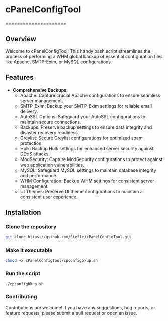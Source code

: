 # cPanelConfigTool
=====================

## Overview
Welcome to cPanelConfigTool! This handy bash script streamlines the process of performing a WHM global backup of essential configuration files like Apache, SMTP-Exim, or MySQL configurations.

## Features
- **Comprehensive Backups:**
  - Apache: Capture crucial Apache configurations to ensure seamless server management.
  - SMTP-Exim: Backup your SMTP-Exim settings for reliable email delivery.
  - AutoSSL Options: Safeguard your AutoSSL configurations to maintain secure connections.
  - Backups: Preserve backup settings to ensure data integrity and disaster recovery readiness.
  - Greylist: Secure Greylist configurations for optimized spam protection.
  - Hulk: Backup Hulk settings for enhanced server security against DDoS attacks.
  - ModSecurity: Capture ModSecurity configurations to protect against web application vulnerabilities.
  - MySQL: Safeguard MySQL settings to maintain database integrity and performance.
  - WHM Configuration: Backup WHM settings for consistent server management.
  - UI Themes: Preserve UI theme configurations to maintain a consistent user experience.

## Installation
### Clone the repository
```bash
git clone https://github.com/Stef1e/cPanelConfigTool.git
```
### Make it executable
```bash
chmod +x cPanelConfigTool/cpconfigbkup.sh
```

### Run the script
```bash
./cpconfigbkup.sh
```

### Contributing
Contributions are welcome! If you have any suggestions, bug reports, or feature requests, please submit a pull request or open an issue.
